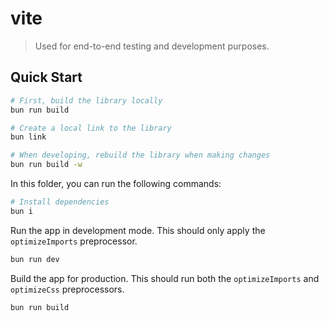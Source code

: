 # vite

> Used for end-to-end testing and development purposes.

## Quick Start

```sh
# First, build the library locally
bun run build

# Create a local link to the library
bun link

# When developing, rebuild the library when making changes
bun run build -w
```

In this folder, you can run the following commands:

```sh
# Install dependencies
bun i
```

Run the app in development mode. This should only apply the `optimizeImports` preprocessor.

```sh
bun run dev
```

Build the app for production. This should run both the `optimizeImports` and `optimizeCss` preprocessors.

```sh
bun run build
```
